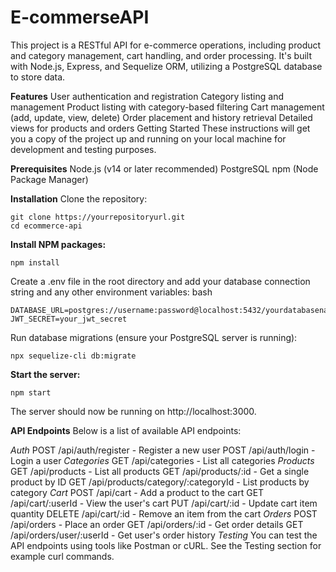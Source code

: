 # E-commerseAPI
This project is a RESTful API for e-commerce operations, including product and category management, cart handling, and order processing. It's built with Node.js, Express, and Sequelize ORM, utilizing a PostgreSQL database to store data.

**Features**
User authentication and registration
Category listing and management
Product listing with category-based filtering
Cart management (add, update, view, delete)
Order placement and history retrieval
Detailed views for products and orders
Getting Started
These instructions will get you a copy of the project up and running on your local machine for development and testing purposes.

**Prerequisites**
Node.js (v14 or later recommended)
PostgreSQL
npm (Node Package Manager)

**Installation**
Clone the repository:
```
git clone https://yourrepositoryurl.git
cd ecommerce-api
```
**Install NPM packages:**

```
npm install
```
Create a .env file in the root directory and add your database connection string and any other environment variables:
bash
```
DATABASE_URL=postgres://username:password@localhost:5432/yourdatabasename
JWT_SECRET=your_jwt_secret
```
Run database migrations (ensure your PostgreSQL server is running):

```
npx sequelize-cli db:migrate
```

**Start the server:**

```
npm start
```
The server should now be running on http://localhost:3000.

**API Endpoints**
Below is a list of available API endpoints:

*Auth*
POST /api/auth/register - Register a new user
POST /api/auth/login - Login a user
*Categories*
GET /api/categories - List all categories
*Products*
GET /api/products - List all products
GET /api/products/:id - Get a single product by ID
GET /api/products/category/:categoryId - List products by category
*Cart*
POST /api/cart - Add a product to the cart
GET /api/cart/:userId - View the user's cart
PUT /api/cart/:id - Update cart item quantity
DELETE /api/cart/:id - Remove an item from the cart
*Orders*
POST /api/orders - Place an order
GET /api/orders/:id - Get order details
GET /api/orders/user/:userId - Get user's order history
*Testing*
You can test the API endpoints using tools like Postman or cURL. See the Testing section for example curl commands.